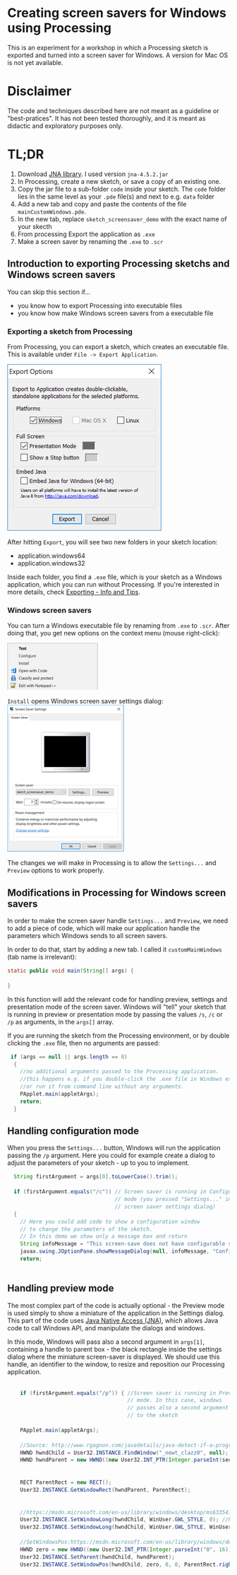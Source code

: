 # Creating screen savers for Windows using Processing
This is an experiment for a workshop in which a Processing sketch is exported and turned into a screen saver for Windows. 
A version for Mac OS is not yet available.

# Disclaimer
The code and techniques described here are not meant as a guideline or "best-pratices". It has not been tested thoroughly, and it is meant as didactic and exploratory purposes only.

# TL;DR
1. Download [JNA library](https://github.com/java-native-access/jna/releases). I used version `jna-4.5.2.jar` 
2. In Processing, create a new sketch, or save a copy of an existing one.
3. Copy the jar file to a sub-folder `code` inside your sketch. The `code` folder lies in the same level as your `.pde` file(s) and next to e.g. `data` folder
3. Add a new tab and copy and paste the contents of the file `mainCustomWindows.pde`.
4. In the new tab, replace `sketch_screensaver_demo` with the exact name of your skecth
5. From processing Export the application as `.exe`
6. Make a screen saver by renaming the `.exe` to `.scr`

## Introduction to exporting Processing sketchs and Windows screen savers
You can skip this section if...
* you know how to export Processing into executable files
* you know how make Windows screen savers from a executable file

### Exporting a sketch from Processing
From Processing, you can export a sketch, which creates an executable file. This is available under `File -> Export Application`. 

![](images/2018-08-07-10-56-07.png)

After hitting `Export`, you will see two new folders in your sketch location:
* application.windows64
* application.windows32

Inside each folder, you find a `.exe` file, which is your sketch as a Windows application, which you can run without Processing. If you're interested in more details, check [Exporting - Info and Tips](https://github.com/processing/processing/wiki/Export-Info-and-Tips).

### Windows screen savers
You can turn a Windows executable file by renaming from `.exe` to `.scr`. After doing that, you get new options on the context menu (mouse right-click):

![](images/2018-08-07-11-05-16.png)

`Install` opens Windows screen saver settings dialog:
![](images/2018-08-07-11-07-24.png)

The changes we will make in Processing is to allow the `Settings...` and `Preview` options to work properly. 

## Modifications in Processing for Windows screen savers
In order to make the screen saver handle `Settings...` and `Preview`, we need to add a piece of code, which will make our application handle the parameters which Windows sends to all screen savers.

In order to do that, start by adding a new tab. I called it `customMainWindows` (tab name is irrelevant):

``` java 
static public void main(String[] args) {
    
}
````
In this function will add the relevant code for handling preview, settings and presentation mode of the screen saver. Windows will 
"tell" your sketch that is running in preview or presentation mode by passing the values `/s`, `/c` or `/p` as arguments, in the `args[]` array. 

If you are running the sketch from the Processing environment, or by double clicking the `.exe` file, then no arguments are passed:

``` Java
 if (args == null || args.length == 0)
  {
    //no additional arguments passed to the Processing application.
    //this happens e.g. if you double-click the .exe file in Windows explorer 
    //or run it from command line without any arguments.
    PApplet.main(appletArgs);
    return;
  }
```

## Handling configuration mode

When you press the `Settings...` button, Windows will run the application passing the `/p` argument. Here you could for example create a dialog to adjust the parameters of your sketch - up to you to implement.

``` Java
  String firstArgument = args[0].toLowerCase().trim();
  
  if (firstArgument.equals("/c")) // Screen saver is running in Configuration 
                                  // mode (you pressed "Settings..." in Windows 
                                  // screen saver settings dialog)
  {      
    // Here you could add code to show a configuration window
    // to change the parameters of the sketch.
    // In this demo we show only a message box and return
    String infoMessage = "This screen-save does not have configurable settings.";
    javax.swing.JOptionPane.showMessageDialog(null, infoMessage, "Configuration", javax.swing.JOptionPane.INFORMATION_MESSAGE);
    return;
    
```

## Handling preview mode
The most complex part of the code is actually optional - the Preview mode is 
used simply to show a miniature of the application in the Settings dialog.
This part of the code uses [Java Native Access (JNA)](https://github.com/java-native-access/jna), which allows Java code to call Windows API, and manipulate the dialogs and windows.

In this mode, Windows will pass also a second argument in `args[1]`, containing
a handle to parent box - the black rectangle inside the settings dialog where 
the miniature screen-saver is displayed. We should use this handle, an identifier to the window, to resize and reposition our Processing application.

``` Java

    if (firstArgument.equals("/p")) { //Screen saver is running in Preview
                                      // mode. In this case, windows 
                                      // passes also a second argument 
                                      // to the sketch
    
    PApplet.main(appletArgs);

    //Source: http://www.rgagnon.com/javadetails/java-detect-if-a-program-is-running-using-jna.html
    HWND hwndChild = User32.INSTANCE.FindWindow("_newt_clazz0", null); //windows class for the Processing sketch
    HWND hwndParent = new HWND((new User32.INT_PTR(Integer.parseInt(secondArgument))).toPointer());


    RECT ParentRect = new RECT();
    User32.INSTANCE.GetWindowRect(hwndParent, ParentRect);


    //https://msdn.microsoft.com/en-us/library/windows/desktop/ms633541(v=vs.85).aspx
    User32.INSTANCE.SetWindowLong(hwndChild, WinUser.GWL_STYLE, 0); //keeps all existing styles, minus WS_CAPTION
    User32.INSTANCE.SetWindowLong(hwndChild, WinUser.GWL_STYLE, WinUser.WS_CHILDWINDOW | WinUser.WS_VISIBLE ); //keeps all existing styles, minus WS_CAPTION

    //SetWindowsPos:https://msdn.microsoft.com/en-us/library/windows/desktop/ms633545(v=vs.85).aspx
    HWND zero = new HWND((new User32.INT_PTR(Integer.parseInt("0", 16))).toPointer()); //replaces constant HWND_TOP (0): Places the window at the top of the Z order.
    User32.INSTANCE.SetParent(hwndChild, hwndParent);
    User32.INSTANCE.SetWindowPos(hwndChild, zero, 0, 0, ParentRect.right-ParentRect.left, ParentRect.bottom-ParentRect.top, 0x0040); 
    
```




